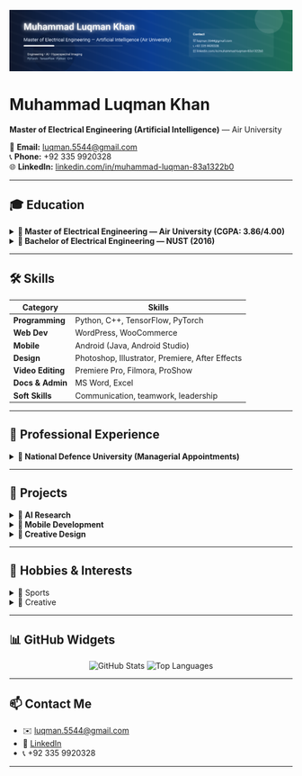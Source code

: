 <!-- Interactive GitHub CV for Muhammad Luqman Khan -->

<p align="center">
  <img src="./banner.svg" alt="Muhammad Luqman Khan - CV banner" />
</p>

# Muhammad Luqman Khan  
**Master of Electrical Engineering (Artificial Intelligence)** — Air University  

📧 **Email:** [luqman.5544@gmail.com](mailto:luqman.5544@gmail.com)  
📞 **Phone:** +92 335 9920328  
🌐 **LinkedIn:** [linkedin.com/in/muhammad-luqman-83a1322b0](https://www.linkedin.com/in/muhammad-luqman-83a1322b0)

---

## 🎓 Education  
<details>
  <summary><b>📘 Master of Electrical Engineering — Air University (CGPA: 3.86/4.00)</b></summary>
  <br>
  • Specialized in **Artificial Intelligence**  
  • Research focus: optimization models, wireless sensor networks, linear systems  
  • Thesis: *AI-based hyperspectral brain tumor classification*  
</details>

<details>
  <summary><b>📗 Bachelor of Electrical Engineering — NUST (2016)</b></summary>
  <br>
  • Electronics specialization (Data Structures, Circuits, Electromagnetics)  
  • Projects: Power supply for Giraffe Radar, circuit design, system analysis  
</details>

---

## 🛠️ Skills  
| Category | Skills |
|----------|--------|
| **Programming** | Python, C++, TensorFlow, PyTorch |
| **Web Dev** | WordPress, WooCommerce |
| **Mobile** | Android (Java, Android Studio) |
| **Design** | Photoshop, Illustrator, Premiere, After Effects |
| **Video Editing** | Premiere Pro, Filmora, ProShow |
| **Docs & Admin** | MS Word, Excel |
| **Soft Skills** | Communication, teamwork, leadership |

---

## 💼 Professional Experience  
<details>
  <summary><b>📌 National Defence University (Managerial Appointments)</b></summary>
  <br>
  • Managed **financial documentation** and compliance workflows  
  • Organized international seminars & workshops with ISSRA  
  • Key topics: Climate Change 🌍 · Media & Soft Power 🎙️ · Cultural Heritage 🏛️  
</details>

---

## 🚀 Projects  
<details>
  <summary><b>🤖 AI Research</b></summary>
  <br>
  • Built machine learning model for **brain tumor classification** using hyperspectral imaging  
  • Tools: Python, PyTorch, TensorFlow  
</details>

<details>
  <summary><b>📱 Mobile Development</b></summary>
  <br>
  • Developed Android app (PDF Reader) using Java & Android Studio  
</details>

<details>
  <summary><b>🎨 Creative Design</b></summary>
  <br>
  • Designed WordPress/WooCommerce websites  
  • Created logos, posters, and edited videos for academic & professional projects  
</details>

---

## 🎯 Hobbies & Interests  
<details>
  <summary>🏓 Sports</summary>
  • Chess, table tennis, badminton, football  
</details>

<details>
  <summary>📸 Creative</summary>
  • Graphic design, logo creation, photography, drone usage  
</details>

---

## 📊 GitHub Widgets  
<p align="center">
  <img src="https://github-readme-stats.vercel.app/api?username=luqman5544&show_icons=true&theme=tokyonight" alt="GitHub Stats" width="45%" />
  <img src="https://github-readme-stats.vercel.app/api/top-langs/?username=luqman5544&layout=compact&theme=tokyonight" alt="Top Languages" width="45%" />
</p>

---

## 📫 Contact Me  
- ✉️ [luqman.5544@gmail.com](mailto:luqman.5544@gmail.com)  
- 🔗 [LinkedIn](https://www.linkedin.com/in/muhammad-luqman-83a1322b0/)  
- 📞 +92 335 9920328  

---
